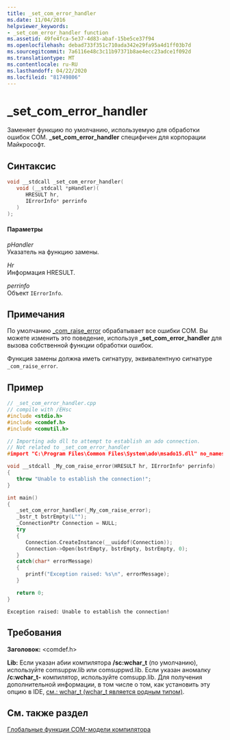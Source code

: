```yaml
---
title: _set_com_error_handler
ms.date: 11/04/2016
helpviewer_keywords:
- _set_com_error_handler function
ms.assetid: 49fe4fca-5e37-4d83-abaf-15be5ce37f94
ms.openlocfilehash: debad733f351c710ada342e29fa95a4d1ff03b7d
ms.sourcegitcommit: 7a6116e48c3c11b97371b8ae4ecc23adce1f092d
ms.translationtype: MT
ms.contentlocale: ru-RU
ms.lasthandoff: 04/22/2020
ms.locfileid: "81749806"
---
```

# <a name="_set_com_error_handler"></a>_set_com_error_handler

Заменяет функцию по умолчанию, используемую для обработки ошибок COM. **_set_com_error_handler** специфичен для корпорации Майкрософт.

## <a name="syntax"></a>Синтаксис

```cpp
void __stdcall _set_com_error_handler(
   void (__stdcall *pHandler)(
      HRESULT hr,
      IErrorInfo* perrinfo
   )
);
```

#### <a name="parameters"></a>Параметры

*pHandler*<br/>
Указатель на функцию замены.

*Hr*<br/>
Информация HRESULT.

*perrinfo*<br/>
Объект `IErrorInfo`.

## <a name="remarks"></a>Примечания

По умолчанию [_com_raise_error](../cpp/com-raise-error.md) обрабатывает все ошибки COM. Вы можете изменить это поведение, используя **_set_com_error_handler** для вызова собственной функции обработки ошибок.

Функция замены должна иметь сигнатуру, эквивалентную сигнатуре `_com_raise_error`.

## <a name="example"></a>Пример

```cpp
// _set_com_error_handler.cpp
// compile with /EHsc
#include <stdio.h>
#include <comdef.h>
#include <comutil.h>

// Importing ado dll to attempt to establish an ado connection.
// Not related to _set_com_error_handler
#import "C:\Program Files\Common Files\System\ado\msado15.dll" no_namespace rename("EOF", "adoEOF")

void __stdcall _My_com_raise_error(HRESULT hr, IErrorInfo* perrinfo)
{
   throw "Unable to establish the connection!";
}

int main()
{
   _set_com_error_handler(_My_com_raise_error);
   _bstr_t bstrEmpty(L"");
   _ConnectionPtr Connection = NULL;
   try
   {
      Connection.CreateInstance(__uuidof(Connection));
      Connection->Open(bstrEmpty, bstrEmpty, bstrEmpty, 0);
   }
   catch(char* errorMessage)
   {
      printf("Exception raised: %s\n", errorMessage);
   }

   return 0;
}
```

```Output
Exception raised: Unable to establish the connection!
```

## <a name="requirements"></a>Требования

**Заголовок:** \<comdef.h>

**Lib:** Если указан абии компилятора **/sc:wchar_t** (по умолчанию), используйте comsuppw.lib или comsuppwd.lib. Если указан аномалку **/c:wchar_t-** компилятор, используйте comsupp.lib. Для получения дополнительной информации, в том числе о том, как установить эту опцию в IDE, [см.: wchar_t (wchar_t является родным типом)](../build/reference/zc-wchar-t-wchar-t-is-native-type.md).

## <a name="see-also"></a>См. также раздел

[Глобальные функции COM-модели компилятора](../cpp/compiler-com-global-functions.md)
